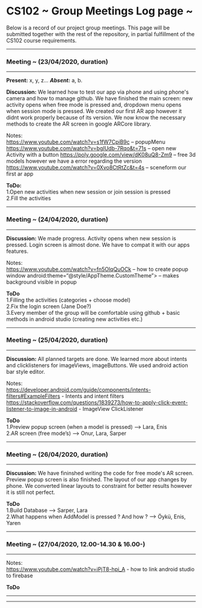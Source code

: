 # CS102 ~ Group Meetings Log page ~

Below is a record of our project group meetings. This page will be submitted together with the rest of the repository, in partial fulfillment of the CS102 course requirements.

****
### Meeting ~ (23/04/2020, duration)
****
**Present:** x, y, z...   _**Absent:**_  a, b.

**Discussion:** 
We learned how to test our app via phone and using phone's camera and how to manage github. We have finished the main screen: new activity opens when free mode is pressed and, dropdown menu opens when session mode is pressed. We created our first AR app however it didnt work properly because of its version. We now know the necessary methods to create the AR screen in google ARCore library.

Notes:              
https://www.youtube.com/watch?v=s1fW7CpiB9c – popupMenu                                 
https://www.youtube.com/watch?v=bgIUdb-7Rqo&t=71s – open new Activity with a button
https://poly.google.com/view/dK08uQ8-Zm9 – free 3d models however we have a error regarding the version
https://www.youtube.com/watch?v=0Xvo8CtRtZc&t=4s – sceneform our first ar app

**ToDo:**                              
1.Open new activities when new session or join session is pressed              
2.Fill the activities

****
### Meeting ~ (24/04/2020, duration)
****
**Discussion:** 
We made progress. Activity opens when new session is pressed. Login screen is almost done. We have to compat it with our apps features.

Notes:        
https://www.youtube.com/watch?v=fn5OlqQuOCk – how to create popup window
android:theme=“@style/AppTheme.CustomTheme”> – makes background visible in popup

**ToDo**                      
1.Filling the activities (categories + choose model)                          
2.Fix the login screen (Jane Doe?)                          
3.Every member of the group will be comfortable using github + basic methods in android studio (creating new activities etc.)      

****
### Meeting ~ (25/04/2020, duration)
****
**Discussion:** 
All planned targets are done. We learned more about intents and clicklisteners for imageViews, imageButtons. We used android action bar style editor.

Notes:     
https://developer.android.com/guide/components/intents-filters#ExampleFilters - Intents and intent filters
https://stackoverflow.com/questions/1839273/how-to-apply-click-event-listener-to-image-in-android - ImageView ClickListener

**ToDo**          
1.Preview popup screen (when a model is pressed) --> Lara, Enis                  
2.AR screen (free mode’s) --> Onur, Lara, Sarper      

****
### Meeting ~ (26/04/2020, duration)
****
**Discussion:** 
We have fininshed writing the code for free mode's AR screen. Preview popup screen is also finished. The layout of our app changes by phone. We converted linear layouts to constraint for better results however it is still not perfect.

**ToDo**     
1.Build Database --> Sarper, Lara              
2.What happens when AddModel is pressed ? And how ? --> Öykü, Enis, Yaren

****
### Meeting ~ (27/04/2020, 12.00-14.30 &  16.00-)
****


Notes:       
https://www.youtube.com/watch?v=iPjT8-hpi_A - how to link android studio to firebase             

**ToDo**

****
****
